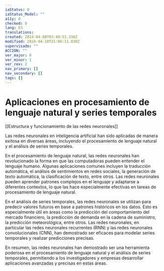 ```yaml
---
iaStatus: 0
iaStatus_Model: ""
a11y: 0
checked: 0
lang: ES
translations: 
created: 2024-04-08T03:49:51.336Z
modified: 2024-04-10T21:06:11.030Z
supervisado: ""
ACCION: ""
ver_major: 0
ver_minor: 1
ver_rev: 2
nav_primary: []
nav_secondary: []
tags: []
---
```

# Aplicaciones en procesamiento de lenguaje natural y series temporales

[[Estructura y funcionamiento de las  redes neuronales]]

Las redes neuronales en inteligencia artificial han sido aplicadas de manera exitosa en diversas áreas, incluyendo el procesamiento de lenguaje natural y el análisis de series temporales.

En el procesamiento de lenguaje natural, las redes neuronales han revolucionado la forma en que las computadoras pueden entender el lenguaje humano. Algunas aplicaciones comunes incluyen la traducción automática, el análisis de sentimientos en redes sociales, la generación de texto automática, la clasificación de texto, entre otros. Las redes neuronales pueden aprender patrones complejos en el lenguaje y adaptarse a diferentes contextos, lo que las hace especialmente efectivas en tareas de procesamiento de lenguaje natural.

En el análisis de series temporales, las redes neuronales se utilizan para predecir valores futuros en base a patrones históricos en los datos. Esto es especialmente útil en áreas como la predicción del comportamiento del mercado financiero, la predicción de demanda en la cadena de suministro, la predicción meteorológica, entre otros. Las redes neuronales, en particular las redes neuronales recurrentes (RNN) y las redes neuronales convolucionales (CNN), han demostrado ser eficaces para modelar series temporales y realizar predicciones precisas.

En resumen, las redes neuronales han demostrado ser una herramienta poderosa en el procesamiento de lenguaje natural y el análisis de series temporales, permitiendo a los investigadores y empresas desarrollar aplicaciones avanzadas y precisas en estas áreas.

